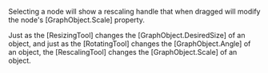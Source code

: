 Selecting a node will show a rescaling handle that when dragged will modify the node's [GraphObject.Scale] property.

Just as the [ResizingTool] changes the [GraphObject.DesiredSize] of an object,
and just as the [RotatingTool] changes the [GraphObject.Angle] of an object,
the [RescalingTool] changes the [GraphObject.Scale] of an object.